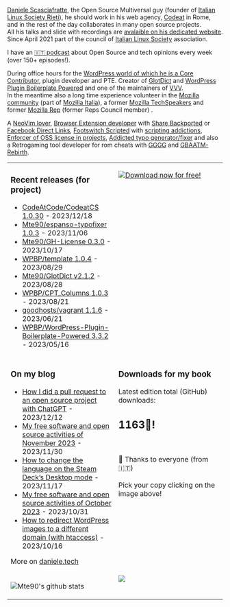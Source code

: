[Daniele Scasciafratte](https://twitter.com/mte90net), the Open Source Multiversal guy (founder of [Italian Linux Society Rieti](https://rieti.ils.org/)), he should work in his web agency, [Codeat](https://github.com/CodeAtCode) in Rome, and in the rest of the day collaborates in many open source projects.  
All his talks and slide with recordings are [avalaible on his dedicated website](https://mte90.tech/).   
Since April 2021 part of the council of [Italian Linux Society](https://ils.org) association.

I have an [🇮🇹 podcast](https://daniele.tech/podcast/) about Open Source and tech opinions every week (over 150+ episodes!).

During office hours for the [WordPress world of which he is a Core Contributor](https://profiles.wordpress.org/mte90/), plugin developer and PTE. Creator of [GlotDict](https://github.com/Mte90/GlotDict) and [WordPress Plugin Boilerplate Powered](https://github.com/WPBP/) and one of the maintainers of [VVV](https://github.com/Varying-Vagrant-Vagrants).  
In the meantime also a long time experience volunteer in the [Mozilla community](https://mozillians.org/it/u/Mte90/) (part of [Mozilla Italia](https://github.com/MozillaItalia)), a former [Mozilla TechSpeakers](https://wiki.mozilla.org/TechSpeakers) and former [Mozilla Rep](https://wiki.mozilla.org/ReMo) (former Reps Council member) .  

A [NeoVim lover](https://github.com/Mte90/dotfiles), [Browser Extension developer](https://github.com/Mte90/ExtStoreStats) with [Share Backported](https://github.com/Mte90/Share-Backported) or [Facebook Direct Links](https://github.com/Mte90/facebook-direct-links), [Footswitch Scripted](https://github.com/Mte90/pydal) with [scripting addictions](https://github.com/Mte90/My-Scripts), [Enforcer of OSS license in projects](https://github.com/Mte90/GH-License), [Addicted typo generator/fixer](https://github.com/Mte90/espanso-typofixer) and also a Retrogaming tool developer for rom cheats with [GGGG](https://github.com/Mte90/Game-Genie-Good-Guy) and [GBAATM-Rebirth](https://github.com/Mte90/GBAATM-Rebirth).

<table><tr><td valign="top" style="width: 50%;">

### Recent releases (for project)
<!-- recent_releases starts -->
* [CodeAtCode/CodeatCS 1.0.30](https://github.com/CodeAtCode/CodeatCS/releases/tag/1.0.30) - 2023/12/18
* [Mte90/espanso-typofixer 1.0.3](https://github.com/Mte90/espanso-typofixer/releases/tag/1.0.3) - 2023/11/06
* [Mte90/GH-License 0.3.0](https://github.com/Mte90/GH-License/releases/tag/0.3.0) - 2023/10/17
* [WPBP/template 1.0.4](https://github.com/WPBP/template/releases/tag/1.0.4) - 2023/08/29
* [Mte90/GlotDict v2.1.2](https://github.com/Mte90/GlotDict/releases/tag/v2.1.2) - 2023/08/28
* [WPBP/CPT_Columns 1.0.3](https://github.com/WPBP/CPT_Columns/releases/tag/1.0.3) - 2023/08/21
* [goodhosts/vagrant 1.1.6](https://github.com/goodhosts/vagrant/releases/tag/1.1.6) - 2023/06/21
* [WPBP/WordPress-Plugin-Boilerplate-Powered 3.3.2](https://github.com/WPBP/WordPress-Plugin-Boilerplate-Powered/releases/tag/3.3.2) - 2023/05/16
<!-- recent_releases ends -->
</td><td valign="top" style="width: 50%;">

[![Download now for free!](https://daniele.tech/wp-content/uploads/2022/09/cover-2022-1-300x300.png)](https://daniele.tech/2022/09/contribute-to-open-source-the-right-way-3nd-edition/)

</td></tr>
<tr><td valign="top" style="width: 50%;">

### On my blog
<!-- blog starts -->
* [How I did a pull request to an open source project with ChatGPT](https://daniele.tech/2023/12/how-i-did-a-pull-request-to-an-open-source-project-with-chatgpt/) - 2023/12/12
* [My free software and open source activities of November 2023](https://daniele.tech/2023/11/my-free-software-and-open-source-activities-of-november-2023/) - 2023/11/30
* [How to change the language on the Steam Deck’s Desktop mode](https://daniele.tech/2023/11/how-to-change-the-language-on-the-steam-decks-desktop-mode/) - 2023/11/17
* [My free software and open source activities of October 2023](https://daniele.tech/2023/10/my-free-software-and-open-source-activities-of-october-2023/) - 2023/10/31
* [How to redirect WordPress images to a different domain (with htaccess)](https://daniele.tech/2023/10/how-to-redirect-wordpress-images-to-a-different-domain/) - 2023/10/16
<!-- blog ends -->
More on [daniele.tech](https://daniele.tech/)
</td><td valign="top" style="width: 50%;">

### Downloads for my book
<!-- book_stats starts -->
Latest edition total (GitHub) downloads: <h2>1163🎉!</h2>
<!-- book_stats ends --><br>
🤌 Thanks to everyone (from 🇮🇹)<br><br>
Pick your copy clicking on the image above!
</td></tr>
<tr><td valign="top" style="width: 50%;">
  
![Mte90's github stats](https://github-readme-stats.vercel.app/api?username=mte90&show_icons=true)
  
</td><td valign="top" style="width: 50%;">
  <a href="https://daniele.tech/podcast"><img src="https://daniele.tech/wp-content/uploads/2020/12/Open_source1-300x300.png"></a>
</td></tr></table>
